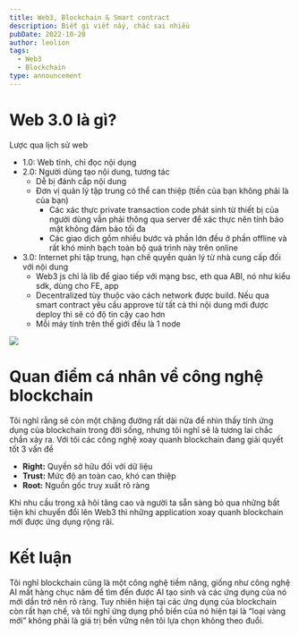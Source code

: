 ```yaml
---
title: Web3, Blockchain & Smart contract
description: Biết gì viết nấy, chắc sai nhiều
pubDate: 2022-10-20
author: leolion
tags:
  - Web3
  - Blockchain
type: announcement
---
```

# Web 3.0 là gì?

Lược qua lịch sử web

- 1.0: Web tĩnh, chỉ đọc nội dụng
- 2.0: Người dùng tạo nội dung, tương tác
    - Dễ bị đánh cắp nội dung
    - Đơn vị quản lý tập trung có thể can thiệp (tiền của bạn không phải là của bạn)
        - Các xác thực private transaction code phát sinh từ thiết bị của người dùng vẫn phải thông qua server để xác thực nên tính bảo mật không đảm bảo tối đa
        - Các giao dịch gồm nhiều bước và phần lớn đều ở phần offline và rất khó minh bạch toàn bộ quá trình này trên online
- 3.0: Internet phi tập trung, hạn chế quyền quản lý từ nhà cung cấp đối với nội dung
    - Web3 js chỉ là lib để giao tiếp với mạng bsc, eth qua ABI, nó như kiểu sdk, dùng cho FE, app
    - Decentralized tùy thuộc vào cách network được build. Nếu qua smart contract yêu cầu approve từ tất cả thì nội dung mới được deploy thì sẽ có độ tin cậy cao hơn
    - Mỗi máy tính trên thế giới đều là 1 node

![](https://i.imgur.com/SvTGHWt.png)

# Quan điểm cá nhân về công nghệ blockchain

Tôi nghĩ rằng sẽ còn một chặng đường rất dài nữa để nhìn thấy tính ứng dụng của blockchain trong đời sống, nhưng tôi nghĩ sẽ là tương lai chắc chắn xảy ra. Với tôi các công nghệ xoay quanh blockchain đang giải quyết tốt 3 vấn đề

- **Right:** Quyền sở hữu đối với dữ liệu
- **Trust:** Mức độ an toàn cao, khó can thiệp
- **Root:** Nguồn gốc truy xuất rõ ràng

Khi nhu cầu trong xã hôi tăng cao và người ta sẵn sàng bỏ qua những bất tiện khi chuyển đổi lên Web3 thì những application xoay quanh blockchain mới được ứng dụng rộng rãi.

# Kết luận

Tôi nghĩ blockchain cũng là một công nghệ tiềm năng, giống như công nghệ AI mất hàng chục năm để tìm đến được AI tạo sinh và các ứng dụng của nó mới dần trở nên rõ ràng. Tuy nhiên hiện tại các ứng dụng của blockchain còn rất hạn chế, và tôi nghĩ ứng dụng phổ biến của nó hiện tại là “loại vàng mới” không phải là giá trị bền vững nên tôi lựa chọn không theo đuổi.